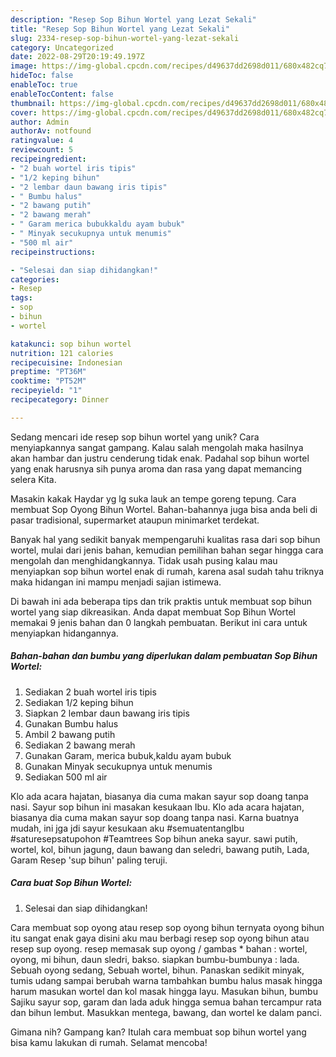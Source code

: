 ```yaml
---
description: "Resep Sop Bihun Wortel yang Lezat Sekali"
title: "Resep Sop Bihun Wortel yang Lezat Sekali"
slug: 2334-resep-sop-bihun-wortel-yang-lezat-sekali
category: Uncategorized
date: 2022-08-29T20:19:49.197Z
image: https://img-global.cpcdn.com/recipes/d49637dd2698d011/680x482cq70/sop-bihun-wortel-foto-resep-utama.jpg
hideToc: false
enableToc: true
enableTocContent: false
thumbnail: https://img-global.cpcdn.com/recipes/d49637dd2698d011/680x482cq70/sop-bihun-wortel-foto-resep-utama.jpg
cover: https://img-global.cpcdn.com/recipes/d49637dd2698d011/680x482cq70/sop-bihun-wortel-foto-resep-utama.jpg
author: Admin
authorAv: notfound
ratingvalue: 4
reviewcount: 5
recipeingredient:
- "2 buah wortel iris tipis"
- "1/2 keping bihun"
- "2 lembar daun bawang iris tipis"
- " Bumbu halus"
- "2 bawang putih"
- "2 bawang merah"
- " Garam merica bubukkaldu ayam bubuk"
- " Minyak secukupnya untuk menumis"
- "500 ml air"
recipeinstructions:

- "Selesai dan siap dihidangkan!"
categories:
- Resep
tags:
- sop
- bihun
- wortel

katakunci: sop bihun wortel 
nutrition: 121 calories
recipecuisine: Indonesian
preptime: "PT36M"
cooktime: "PT52M"
recipeyield: "1"
recipecategory: Dinner

---
```





Sedang mencari ide resep sop bihun wortel yang unik? Cara menyiapkannya sangat gampang. Kalau salah mengolah maka hasilnya akan hambar dan justru cenderung tidak enak. Padahal sop bihun wortel yang enak harusnya sih punya aroma dan rasa yang dapat memancing selera Kita.





Masakin kakak Haydar yg lg suka lauk an tempe goreng tepung. Cara membuat Sop Oyong Bihun Wortel. Bahan-bahannya juga bisa anda beli di pasar tradisional, supermarket ataupun minimarket terdekat.

Banyak hal yang sedikit banyak mempengaruhi kualitas rasa dari sop bihun wortel, mulai dari jenis bahan, kemudian pemilihan bahan segar hingga cara mengolah dan menghidangkannya. Tidak usah pusing kalau mau menyiapkan sop bihun wortel enak di rumah, karena asal sudah tahu triknya maka hidangan ini mampu menjadi sajian istimewa.






Di bawah ini ada beberapa tips dan trik praktis untuk membuat sop bihun wortel yang siap dikreasikan. Anda dapat membuat Sop Bihun Wortel memakai 9 jenis bahan dan 0 langkah pembuatan. Berikut ini cara untuk menyiapkan hidangannya.

<!--inarticleads1-->

##### Bahan-bahan dan bumbu yang diperlukan dalam pembuatan Sop Bihun Wortel:

1. Sediakan 2 buah wortel iris tipis
1. Sediakan 1/2 keping bihun
1. Siapkan 2 lembar daun bawang iris tipis
1. Gunakan  Bumbu halus
1. Ambil 2 bawang putih
1. Sediakan 2 bawang merah
1. Gunakan  Garam, merica bubuk,kaldu ayam bubuk
1. Gunakan  Minyak secukupnya untuk menumis
1. Sediakan 500 ml air


Klo ada acara hajatan, biasanya dia cuma makan sayur sop doang tanpa nasi. Sayur sop bihun ini masakan kesukaan Ibu. Klo ada acara hajatan, biasanya dia cuma makan sayur sop doang tanpa nasi. Karna buatnya mudah, ini jga jdi sayur kesukaan aku #semuatentangIbu #saturesepsatupohon #Teamtrees Sop bihun aneka sayur. sawi putih, wortel, kol, bihun jagung, daun bawang dan seledri, bawang putih, Lada, Garam Resep &#39;sup bihun&#39; paling teruji. 

<!--inarticleads2-->

##### Cara buat Sop Bihun Wortel:


1. Selesai dan siap dihidangkan!

Cara membuat sop oyong atau resep sop oyong bihun ternyata oyong bihun itu sangat enak gaya disini aku mau berbagi resep sop oyong bihun atau resep sup oyong. resep memasak sup oyong / gambas * bahan : wortel, oyong, mi bihun, daun sledri, bakso. siapkan bumbu-bumbunya : lada. Sebuah oyong sedang, Sebuah wortel, bihun. Panaskan sedikit minyak, tumis udang sampai berubah warna tambahkan bumbu halus masak hingga harum masukan wortel dan kol masak hingga layu. Masukan bihun, bumbu Sajiku sayur sop, garam dan lada aduk hingga semua bahan tercampur rata dan bihun lembut. Masukkan mentega, bawang, dan wortel ke dalam panci. 

Gimana nih? Gampang kan? Itulah cara membuat sop bihun wortel yang bisa kamu lakukan di rumah. Selamat mencoba!
